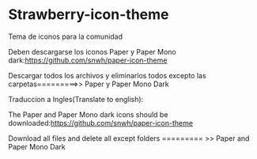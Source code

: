 # Strawberry-icon-theme
Tema de iconos para la comunidad


Deben descargarse los iconos Paper y Paper Mono dark:https://github.com/snwh/paper-icon-theme

Descargar todos los archivos y eliminarlos todos excepto las carpetas=========>> Paper y Paper Mono Dark


Traduccion a Ingles(Translate to english):



The Paper and Paper Mono dark icons should be downloaded:https://github.com/snwh/paper-icon-theme

Download all files and delete all except folders ========= >> Paper and Paper Mono Dark

